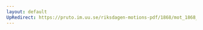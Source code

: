 ```yaml
---
layout: default
UpRedirect: https://pruto.im.uu.se/riksdagen-motions-pdf/1868/mot_1868__ak__20/mot_1868__ak__20-001.pdf
---
```

